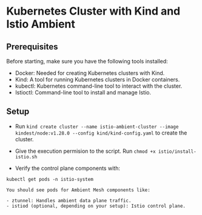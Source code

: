 # Kubernetes Cluster with Kind and Istio Ambient
## Prerequisites
Before starting, make sure you have the following tools installed:

- Docker: Needed for creating Kubernetes clusters with Kind.
- Kind: A tool for running Kubernetes clusters in Docker containers.
- kubectl: Kubernetes command-line tool to interact with the cluster.
- Istioctl: Command-line tool to install and manage Istio.

## Setup

- Run `kind create cluster --name istio-ambient-cluster --image kindest/node:v1.28.0 --config kind/kind-config.yaml` to create the cluster.

- Give the execution permision to the script. Run `chmod +x istio/install-istio.sh`

- Verify the control plane components with:
```
kubectl get pods -n istio-system
```

    You should see pods for Ambient Mesh components like:

    - ztunnel: Handles ambient data plane traffic.
    - istiod (optional, depending on your setup): Istio control plane.
